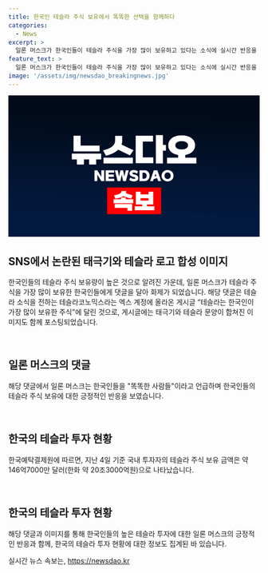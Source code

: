 ```yaml
---
title: 한국인 테슬라 주식 보유에서 똑똑한 선택을 함께하다
categories:
  - News
excerpt: >
  일론 머스크가 한국인들이 테슬라 주식을 가장 많이 보유하고 있다는 소식에 실시간 반응을 보이며 국내 서학개미들에게 똑똑한 사람들이라는 댓글을 게시했다. 해당 댓글은 테슬라코노믹스라는 엑스 계정에 올라온 게시글 테슬라는 한국인이 가장 많이 보유한 주식에 달린 것으로, 태극기와 테슬라 문양이 합쳐진 이미지도 함께 게시되었다. 한국예탁결제원에 따르면, 지난 4일 기준 국내 투자자들의 테슬라 주식 보유금액은 약 146억7000만달러(한화 약 20조3000억원)이다.
feature_text: >
  일론 머스크가 한국인들이 테슬라 주식을 가장 많이 보유하고 있다는 소식에 실시간 반응을 보이며 국내 서학개미들에게 똑똑한 사람들이라는 댓글을 게시했다. 해당 댓글은 테슬라코노믹스라는 엑스 계정에 올라온 게시글 테슬라는 한국인이 가장 많이 보유한 주식에 달린 것으로, 태극기와 테슬라 문양이 합쳐진 이미지도 함께 게시되었다. 한국예탁결제원에 따르면, 지난 4일 기준 국내 투자자들의 테슬라 주식 보유금액은 약 146억7000만달러(한화 약 20조3000억원)이다.
image: '/assets/img/newsdao_breakingnews.jpg'
---
```


<p><img src="/assets/img/newsdao_breakingnews.jpg" alt="implanttips 속보" /></p>

<h2 data-ke-size="size26">SNS에서 논란된 태극기와 테슬라 로고 합성 이미지</h2>

<p>한국인들의 테슬라 주식 보유량이 높은 것으로 알려진 가운데, 일론 머스크가 테슬라 주식을 가장 많이 보유한 한국인들에게 댓글을 달아 화제가 되었습니다. 해당 댓글은 테슬라 소식을 전하는 테슬라코노믹스라는 엑스 계정에 올라온 게시글 “테슬라는 한국인이 가장 많이 보유한 주식”에 달린 것으로, 게시글에는 태극기와 테슬라 문양이 합쳐진 이미지도 함께 포스팅되었습니다.</p>

<p data-ke-size="size16">&nbsp;</p>

<h2 data-ke-size="size26">일론 머스크의 댓글</h2>

<p>해당 댓글에서 일론 머스크는 한국인들을 "똑똑한 사람들"이라고 언급하며 한국인들의 테슬라 주식 보유에 대한 긍정적인 반응을 보였습니다.</p>

<p data-ke-size="size16">&nbsp;</p>

<h2 data-ke-size="size26">한국의 테슬라 투자 현황</h2>

<p>한국예탁결제원에 따르면, 지난 4일 기준 국내 투자자의 테슬라 주식 보유 금액은 약 146억7000만 달러(한화 약 20조3000억원)으로 나타났습니다.</p>

<p data-ke-size="size16">&nbsp;</p>

<h2 data-ke-size="size26">한국의 테슬라 투자 현황</h2>

<p>해당 댓글과 이미지를 통해 한국인들의 높은 테슬라 투자에 대한 일론 머스크의 긍정적인 반응과 함께, 한국의 테슬라 투자 현황에 대한 정보도 집계된 바 있습니다.</p>
실시간 뉴스 속보는, <a href="https://newsdao.kr" rel="dofollow">https://newsdao.kr</a>


